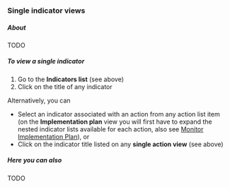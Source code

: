 ### Single indicator views

##### About

TODO

##### To view a single indicator

1. Go to the **Indicators list** (see above)
2. Click on the title of any indicator

Alternatively, you can

* Select an indicator associated with an action from any action list item (on the **Implementation plan** view you will first have to expand the nested indicator lists available for each action, also see [Monitor Implementation Plan](/guide/monitor-implementation-plan.md)), or
* Click on the indicator title listed on any **single action view** (see above)

##### Here you can also

TODO
